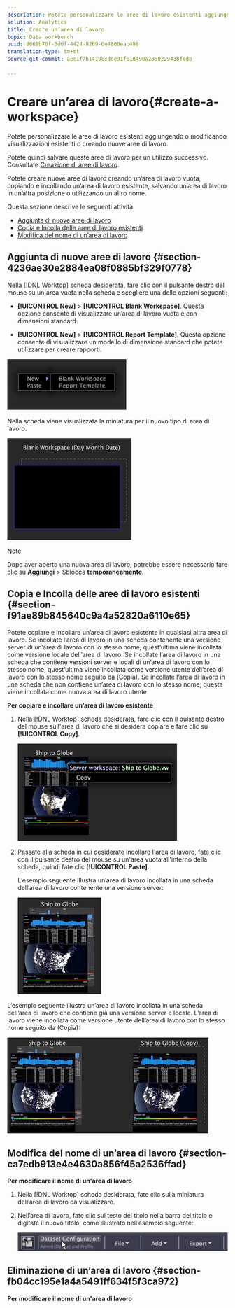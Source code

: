 ```yaml
---
description: Potete personalizzare le aree di lavoro esistenti aggiungendo o modificando visualizzazioni esistenti o creando nuove aree di lavoro.
solution: Analytics
title: Creare un’area di lavoro
topic: Data workbench
uuid: 8669b70f-5ddf-4424-9269-0e4860eac498
translation-type: tm+mt
source-git-commit: aec1f7b14198cdde91f61d490a235022943bfedb

---
```



# Creare un’area di lavoro{#create-a-workspace}

Potete personalizzare le aree di lavoro esistenti aggiungendo o modificando visualizzazioni esistenti o creando nuove aree di lavoro.

Potete quindi salvare queste aree di lavoro per un utilizzo successivo. Consultate [Creazione di aree di lavoro](../../../home/c-get-started/c-work-worksp/c-create-worksp.md#concept-d8bc99d7739e4eaeab2a02b022394a31).

Potete creare nuove aree di lavoro creando un’area di lavoro vuota, copiando e incollando un’area di lavoro esistente, salvando un’area di lavoro in un’altra posizione o utilizzando un altro nome.

Questa sezione descrive le seguenti attività:

* [Aggiunta di nuove aree di lavoro](../../../home/c-get-started/c-work-worksp/c-create-worksp.md#section-4236ae30e2884ea08f0885bf329f0778)
* [Copia e Incolla delle aree di lavoro esistenti](../../../home/c-get-started/c-work-worksp/c-create-worksp.md#section-f91ae89b845640c9a4a52820a6110e65)
* [Modifica del nome di un’area di lavoro](../../../home/c-get-started/c-work-worksp/c-create-worksp.md#section-ca7edb913e4e4630a856f45a2536ffad)

## Aggiunta di nuove aree di lavoro {#section-4236ae30e2884ea08f0885bf329f0778}

Nella [!DNL Worktop] scheda desiderata, fare clic con il pulsante destro del mouse su un&#39;area vuota nella scheda e scegliere una delle opzioni seguenti:

* **[!UICONTROL New]** > **[!UICONTROL Blank Workspace]**. Questa opzione consente di visualizzare un’area di lavoro vuota e con dimensioni standard.

* **[!UICONTROL New]** > **[!UICONTROL Report Template]**. Questa opzione consente di visualizzare un modello di dimensione standard che potete utilizzare per creare rapporti.

![](assets/mnu_workspaceManager.png)

Nella scheda viene visualizzata la miniatura per il nuovo tipo di area di lavoro.

![](assets/mnu_workspaceManager_Newwksp.png)

>[!NOTE]
>
>Dopo aver aperto una nuova area di lavoro, potrebbe essere necessario fare clic su **Aggiungi** > Sblocca **temporaneamente**.

## Copia e Incolla delle aree di lavoro esistenti {#section-f91ae89b845640c9a4a52820a6110e65}

Potete copiare e incollare un’area di lavoro esistente in qualsiasi altra area di lavoro. Se incollate l’area di lavoro in una scheda contenente una versione server di un’area di lavoro con lo stesso nome, quest’ultima viene incollata come versione locale dell’area di lavoro. Se incollate l’area di lavoro in una scheda che contiene versioni server e locali di un’area di lavoro con lo stesso nome, quest’ultima viene incollata come versione utente dell’area di lavoro con lo stesso nome seguito da (Copia). Se incollate l’area di lavoro in una scheda che non contiene un’area di lavoro con lo stesso nome, questa viene incollata come nuova area di lavoro utente.

**Per copiare e incollare un’area di lavoro esistente**

1. Nella [!DNL Worktop] scheda desiderata, fare clic con il pulsante destro del mouse sull&#39;area di lavoro che si desidera copiare e fare clic su **[!UICONTROL Copy]**.

   ![](assets/mnu_workspaceManager_Copywksp.png)

1. Passate alla scheda in cui desiderate incollare l&#39;area di lavoro, fate clic con il pulsante destro del mouse su un&#39;area vuota all&#39;interno della scheda, quindi fate clic **[!UICONTROL Paste]**.

   L’esempio seguente illustra un’area di lavoro incollata in una scheda dell’area di lavoro contenente una versione server:

   ![](assets/mnu_workspaceManager_Copywksp_PasteSameNameServerWks.png)

L’esempio seguente illustra un’area di lavoro incollata in una scheda dell’area di lavoro che contiene già una versione server e locale. L’area di lavoro viene incollata come versione utente dell’area di lavoro con lo stesso nome seguito da (Copia):

![](assets/mnu_workspaceManager_Copywksp_PasteSameNameLocalWks.png)

## Modifica del nome di un’area di lavoro {#section-ca7edb913e4e4630a856f45a2536ffad}

**Per modificare il nome di un&#39;area di lavoro**

1. Nella [!DNL Worktop] scheda desiderata, fate clic sulla miniatura dell’area di lavoro da visualizzare.
1. Nell’area di lavoro, fate clic sul testo del titolo nella barra del titolo e digitate il nuovo titolo, come illustrato nell’esempio seguente:

   ![](assets/wsp_changeTitle.png)

## Eliminazione di un’area di lavoro {#section-fb04cc195e1a4a5491ff634f5f3ca972}

**Per modificare il nome di un&#39;area di lavoro**
